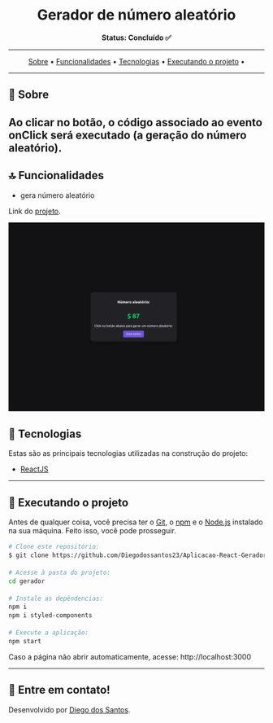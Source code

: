 
<!-- banner -->
<h1 align="center">
  Gerador de número aleatório
</h1
---

<!-- status -->
<p align="center"><b>Status: Concluído ✅</b></p>



---

<!-- index -->
<div align="center">
  <a href="#-sobre">Sobre</a> •
  <a href="#-funcionalidades">Funcionalidades</a> •
  <a href="#-tecnologias">Tecnologias</a> •
  <a href="#-executando-o-projeto">Executando o projeto</a> •
</div>

---

## 📄 Sobre
Ao clicar no botão, o código associado ao evento onClick será executado (a geração do número aleatório).
---

## 🔝 Funcionalidades

- gera número aleatório

<p align="center">
  
  Link do [projeto](https://aplicacao-react-gerador-de-numero-aleatorio-qrlsy6bcr.vercel.app/).
  
  </p>

<!-- gifs -->
<p align="center">

  ![BACKGROUND](https://github.com/Diegodossantos23/Aplicacao-React-Gerador-de-numero-aleatorio/blob/main/assets/gerador-numero.png?raw=true)    
</p>

## 🔨 Tecnologias

Estas são as principais tecnologias utilizadas na construção do projeto:

- [ReactJS](https://reactjs.org/)

---

## 🚀 Executando o projeto

Antes de qualquer coisa, você precisa ter  o [Git](https://git-scm.com), o [npm](https://www.npmjs.com/) e o [Node.js](https://nodejs.org/en/) instalado na sua máquina. Feito isso, você pode prosseguir.

```bash
# Clone este repositório:
$ git clone https://github.com/Diegodossantos23/Aplicacao-React-Gerador-de-numero-aleatorio.git

# Acesse à pasta do projeto:
cd gerador

# Instale as depêndencias:
npm i
npm i styled-components

# Execute a aplicação:
npm start
```

Caso a página não abrir automaticamente, acesse: http://localhost:3000

---


## 🚀 Entre em contato!
Desenvolvido por [Diego dos Santos](https://www.linkedin.com/feed/).
